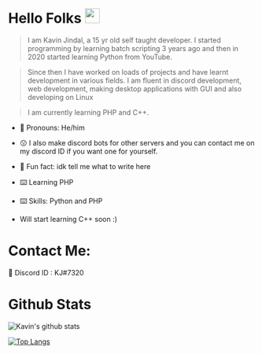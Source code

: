 # Hello Folks <img src="https://raw.githubusercontent.com/MartinHeinz/MartinHeinz/master/wave.gif" width="30px">

> I am Kavin Jindal,  a 15 yr old self taught developer. I started programming by learning batch scripting 3 years ago and then in 2020 started learning Python from YouTube.

> Since then I have worked on loads of projects and have learnt development in various fields. I am fluent in discord development, web development, making desktop applications with GUI and also developing on Linux 

> I am currently learning PHP and C++.

* 🤗 Pronouns: He/him
* 😗 I also make discord bots for other servers and you can contact me on my discord ID if you want one for yourself.
* 🤖 Fun fact: idk tell me what to write here
* ⌨️ Learning PHP
* ⌨️ Skills: Python and PHP

* Will start learning C++ soon :)


# Contact Me:
:speech_balloon: Discord ID : KJ#7320

# Github Stats
![Kavin's github stats](https://github-readme-stats.vercel.app/api?username=kavin-jindal&show_icons=true&theme=radical)

[![Top Langs](https://github-readme-stats.vercel.app/api/top-langs/?username=kavin-jindal&layout=compact)](https://github.com/anuraghazra/github-readme-stats)



